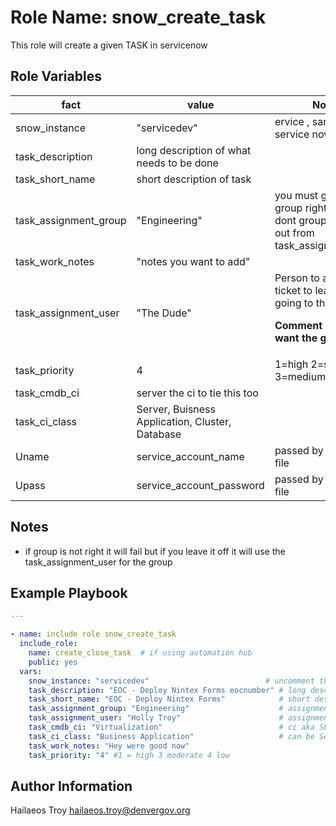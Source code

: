 Role Name: snow_create_task
=========

This role will create a given TASK in servicenow

Role Variables
-------------

|fact|value|Notes|
| ---- | ---- |  --- |
|snow_instance| "servicedev"                       | ervice , sandbox service now instance
|task_description| long description of what needs to be done |
|task_short_name |short description of task
|task_assignment_group |"Engineering" | you must get the group right if you dont group it sussed out from task_assignment_user
|task_work_notes|"notes you want to add" |
|task_assignment_user |"The Dude" | Person to assign the ticket to leave blank if going to the group<b><p>Comment out if you want the group
|task_priority|4|1=high 2=something 3=medium 4=low
|task_cmdb_ci |server the ci to tie this too
|task_ci_class | Server, Buisness Application, Cluster, Database |
|  Uname| service_account_name                                 | passed by our vault file
|  Upass| service_account_password                             | passed by our vault file


Notes
------------
* if group is not right it will fail but if you leave it off it will use the task_assignment_user for the group


Example Playbook
----------------
```yml
---

- name: include role snow_create_task
  include_role:
    name: create_close_task  # if using automation hub
    public: yes
  vars:
    snow_instance: "servicedev"                          # uncomment this for test and commment out above
    task_description: "EOC - Deploy Nintex Forms eocnumber" # long description
    task_short_name: "EOC - Deploy Nintex Forms"            # short description
    task_assignment_group: "Engineering"                    # assignment group if empty then gotten from user below
    task_assignment_user: "Holly Troy"                      # assignment user
    task_cmdb_ci: "Virtualization"                          # ci aka SERVER
    task_ci_class: "Business Application"                   # can be Server just take a look at snow drop down
    task_work_notes: "Hey were good now"
    task_priority: "4" #1 = high 3 moderate 4 low

```

Author Information
------------------

Hailaeos Troy
hailaeos.troy@denvergov.org